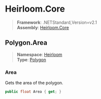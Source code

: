 # Heirloom.Core

> **Framework**: .NETStandard,Version=v2.1  
> **Assembly**: [Heirloom.Core][0]  

## Polygon.Area

> **Namespace**: [Heirloom][0]  
> **Type**: [Polygon][1]  

### Area

Gets the area of the polygon.

```cs
public float Area { get; }
```

[0]: ../../../Heirloom.Core.md
[1]: ../Polygon.md
